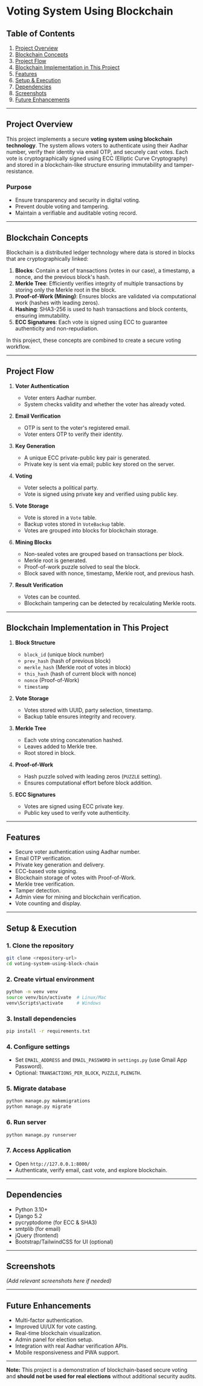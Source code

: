 # Voting System Using Blockchain

## Table of Contents

1. [Project Overview](#project-overview)
2. [Blockchain Concepts](#blockchain-concepts)
3. [Project Flow](#project-flow)
4. [Blockchain Implementation in This Project](#blockchain-implementation-in-this-project)
5. [Features](#features)
6. [Setup & Execution](#setup--execution)
7. [Dependencies](#dependencies)
8. [Screenshots](#screenshots)
9. [Future Enhancements](#future-enhancements)

---

## Project Overview

This project implements a secure **voting system using blockchain technology**. The system allows voters to authenticate using their Aadhar number, verify their identity via email OTP, and securely cast votes. Each vote is cryptographically signed using ECC (Elliptic Curve Cryptography) and stored in a blockchain-like structure ensuring immutability and tamper-resistance.

### Purpose

* Ensure transparency and security in digital voting.
* Prevent double voting and tampering.
* Maintain a verifiable and auditable voting record.

---

## Blockchain Concepts

Blockchain is a distributed ledger technology where data is stored in blocks that are cryptographically linked:

1. **Blocks**: Contain a set of transactions (votes in our case), a timestamp, a nonce, and the previous block's hash.
2. **Merkle Tree**: Efficiently verifies integrity of multiple transactions by storing only the Merkle root in the block.
3. **Proof-of-Work (Mining)**: Ensures blocks are validated via computational work (hashes with leading zeros).
4. **Hashing**: SHA3-256 is used to hash transactions and block contents, ensuring immutability.
5. **ECC Signatures**: Each vote is signed using ECC to guarantee authenticity and non-repudiation.

In this project, these concepts are combined to create a secure voting workflow.

---

## Project Flow

1. **Voter Authentication**

   * Voter enters Aadhar number.
   * System checks validity and whether the voter has already voted.

2. **Email Verification**

   * OTP is sent to the voter's registered email.
   * Voter enters OTP to verify their identity.

3. **Key Generation**

   * A unique ECC private-public key pair is generated.
   * Private key is sent via email; public key stored on the server.

4. **Voting**

   * Voter selects a political party.
   * Vote is signed using private key and verified using public key.

5. **Vote Storage**

   * Vote is stored in a `Vote` table.
   * Backup votes stored in `VoteBackup` table.
   * Votes are grouped into blocks for blockchain storage.

6. **Mining Blocks**

   * Non-sealed votes are grouped based on transactions per block.
   * Merkle root is generated.
   * Proof-of-work puzzle solved to seal the block.
   * Block saved with nonce, timestamp, Merkle root, and previous hash.

7. **Result Verification**

   * Votes can be counted.
   * Blockchain tampering can be detected by recalculating Merkle roots.

---

## Blockchain Implementation in This Project

1. **Block Structure**

   * `block_id` (unique block number)
   * `prev_hash` (hash of previous block)
   * `merkle_hash` (Merkle root of votes in block)
   * `this_hash` (hash of current block with nonce)
   * `nonce` (Proof-of-Work)
   * `timestamp`

2. **Vote Storage**

   * Votes stored with UUID, party selection, timestamp.
   * Backup table ensures integrity and recovery.

3. **Merkle Tree**

   * Each vote string concatenation hashed.
   * Leaves added to Merkle tree.
   * Root stored in block.

4. **Proof-of-Work**

   * Hash puzzle solved with leading zeros (`PUZZLE` setting).
   * Ensures computational effort before block addition.

5. **ECC Signatures**

   * Votes are signed using ECC private key.
   * Public key used to verify vote authenticity.

---

## Features

* Secure voter authentication using Aadhar number.
* Email OTP verification.
* Private key generation and delivery.
* ECC-based vote signing.
* Blockchain storage of votes with Proof-of-Work.
* Merkle tree verification.
* Tamper detection.
* Admin view for mining and blockchain verification.
* Vote counting and display.

---

## Setup & Execution

### 1. Clone the repository

```bash
git clone <repository-url>
cd voting-system-using-block-chain
```

### 2. Create virtual environment

```bash
python -m venv venv
source venv/bin/activate  # Linux/Mac
venv\Scripts\activate     # Windows
```

### 3. Install dependencies

```bash
pip install -r requirements.txt
```

### 4. Configure settings

* Set `EMAIL_ADDRESS` and `EMAIL_PASSWORD` in `settings.py` (use Gmail App Password).
* Optional: `TRANSACTIONS_PER_BLOCK`, `PUZZLE`, `PLENGTH`.

### 5. Migrate database

```bash
python manage.py makemigrations
python manage.py migrate
```

### 6. Run server

```bash
python manage.py runserver
```

### 7. Access Application

* Open `http://127.0.0.1:8000/`
* Authenticate, verify email, cast vote, and explore blockchain.

---

## Dependencies

* Python 3.10+
* Django 5.2
* pycryptodome (for ECC & SHA3)
* smtplib (for email)
* jQuery (frontend)
* Bootstrap/TailwindCSS for UI (optional)

---

## Screenshots

*(Add relevant screenshots here if needed)*

---

## Future Enhancements

* Multi-factor authentication.
* Improved UI/UX for vote casting.
* Real-time blockchain visualization.
* Admin panel for election setup.
* Integration with real Aadhar verification APIs.
* Mobile responsiveness and PWA support.

---

**Note:** This project is a demonstration of blockchain-based secure voting and **should not be used for real elections** without additional security audits.
